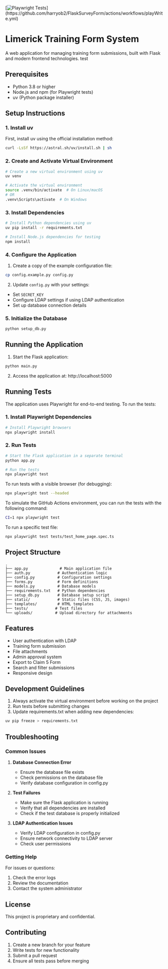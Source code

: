 [![Playwright Tests](https://github.com/harryob2/FlaskSurveyForm/actions/workflows/playWrite.yml/badge.svg?)](https://github.com/harryob2/FlaskSurveyForm/actions/workflows/playWrite.yml)

# Limerick Training Form System

A web application for managing training form submissions, built with Flask and modern frontend technologies. test

## Prerequisites

- Python 3.8 or higher
- Node.js and npm (for Playwright tests)
- uv (Python package installer)

## Setup Instructions

### 1. Install uv

First, install uv using the official installation method:

```bash
curl -LsSf https://astral.sh/uv/install.sh | sh
```

### 2. Create and Activate Virtual Environment

```bash
# Create a new virtual environment using uv
uv venv

# Activate the virtual environment
source .venv/bin/activate  # On Linux/macOS
# OR
.venv\Scripts\activate  # On Windows
```

### 3. Install Dependencies

```bash
# Install Python dependencies using uv
uv pip install -r requirements.txt

# Install Node.js dependencies for testing
npm install
```

### 4. Configure the Application

1. Create a copy of the example configuration file:

```bash
cp config.example.py config.py
```

2. Update `config.py` with your settings:

- Set `SECRET_KEY`
- Configure LDAP settings if using LDAP authentication
- Set up database connection details

### 5. Initialize the Database

```bash
python setup_db.py
```

## Running the Application

1. Start the Flask application:

```bash
python main.py
```

2. Access the application at: http://localhost:5000

## Running Tests

The application uses Playwright for end-to-end testing. To run the tests:

### 1. Install Playwright Dependencies

```bash
# Install Playwright browsers
npx playwright install
```

### 2. Run Tests

```bash
# Start the Flask application in a separate terminal
python app.py

# Run the tests
npx playwright test
```

To run tests with a visible browser (for debugging):

```bash
npx playwright test --headed
```

To simulate the GitHub Actions environment, you can run the tests with the following command:
```bash
CI=1 npx playwright test
```

To run a specific test file:

```bash
npx playwright test tests/test_home_page.spec.ts
```

## Project Structure

```
.
├── app.py              # Main application file
├── auth.py            # Authentication logic
├── config.py          # Configuration settings
├── forms.py           # Form definitions
├── models.py          # Database models
├── requirements.txt   # Python dependencies
├── setup_db.py        # Database setup script
├── static/            # Static files (CSS, JS, images)
├── templates/         # HTML templates
├── tests/            # Test files
└── uploads/          # Upload directory for attachments
```

## Features

- User authentication with LDAP
- Training form submission
- File attachments
- Admin approval system
- Export to Claim 5 Form
- Search and filter submissions
- Responsive design

## Development Guidelines

1. Always activate the virtual environment before working on the project
2. Run tests before submitting changes
3. Update requirements.txt when adding new dependencies:

```bash
uv pip freeze > requirements.txt
```

## Troubleshooting

### Common Issues

1. **Database Connection Error**

   - Ensure the database file exists
   - Check permissions on the database file
   - Verify database configuration in config.py

2. **Test Failures**

   - Make sure the Flask application is running
   - Verify that all dependencies are installed
   - Check if the test database is properly initialized

3. **LDAP Authentication Issues**
   - Verify LDAP configuration in config.py
   - Ensure network connectivity to LDAP server
   - Check user permissions

### Getting Help

For issues or questions:

1. Check the error logs
2. Review the documentation
3. Contact the system administrator

## License

This project is proprietary and confidential.

## Contributing

1. Create a new branch for your feature
2. Write tests for new functionality
3. Submit a pull request
4. Ensure all tests pass before merging
